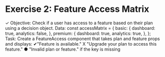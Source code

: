 # Exercise 2: Feature Access Matrix
✓ Objective:
Check if a user has access to a feature based on their plan using a decision object.
Data:
const accessMatrix = {
basic: {
dashboard: true,
analytics: false,
},
premium: {
dashboard: true,
analytics: true,
},
};
Task:
Create a FeatureAccess component that takes plan and feature props and displays:
✔"Feature is available."
X "Upgrade your plan to access this feature."
● "Invalid plan or feature." if the key is missing